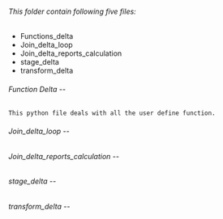###### This folder contain following five files:
  * Functions_delta
  * Join_delta_loop
  * Join_delta_reports_calculation
  * stage_delta
  * transform_delta
###### Function Delta --
    This python file deals with all the user define function.
    
###### Join_delta_loop --


###### Join_delta_reports_calculation --


###### stage_delta --


###### transform_delta --
